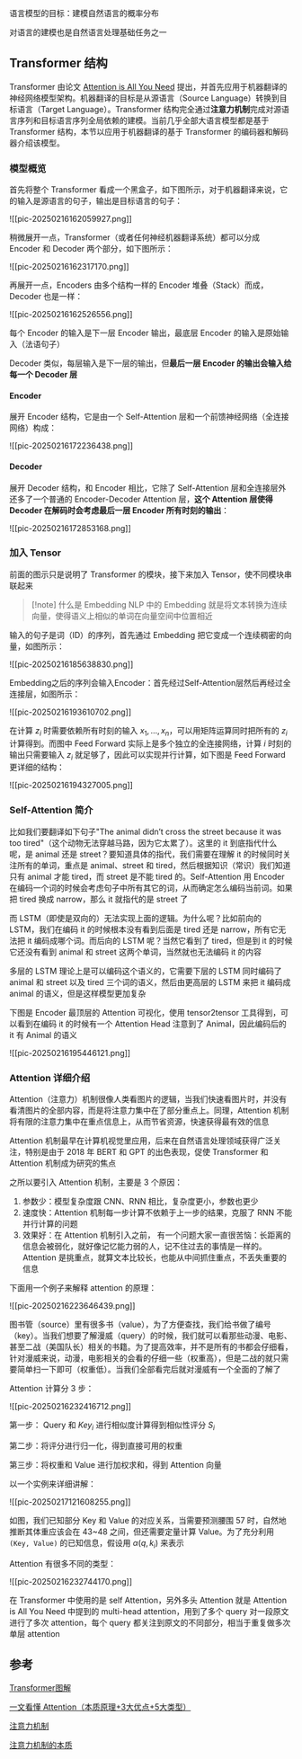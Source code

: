语言模型的目标：建模自然语言的概率分布

对语言的建模也是自然语言处理基础任务之一

## Transformer 结构

Transformer 由论文 [Attention is All You Need](https://arxiv.org/abs/1706.03762) 提出，并首先应用于机器翻译的神经网络模型架构。机器翻译的目标是从源语言（Source Language）转换到目标语言（Target Language）。Transformer 结构完全通过**注意力机制**完成对源语言序列和目标语言序列全局依赖的建模。当前几乎全部大语言模型都是基于 Transformer 结构，本节以应用于机器翻译的基于 Transformer 的编码器和解码器介绍该模型。

### 模型概览

首先将整个 Transformer 看成一个黑盒子，如下图所示，对于机器翻译来说，它的输入是源语言的句子，输出是目标语言的句子：

![[pic-20250216162059927.png]]

稍微展开一点，Transformer（或者任何神经机器翻译系统）都可以分成 Encoder 和 Decoder 两个部分，如下图所示：

![[pic-20250216162317170.png]]

再展开一点，Encoders 由多个结构一样的 Encoder 堆叠（Stack）而成，Decoder 也是一样：

![[pic-20250216162526556.png]]

每个 Encoder 的输入是下一层 Encoder 输出，最底层 Encoder 的输入是原始输入（法语句子）

Decoder 类似，每层输入是下一层的输出，但**最后一层 Encoder 的输出会输入给每一个 Decoder 层**

#### Encoder

展开 Encoder 结构，它是由一个 Self-Attention 层和一个前馈神经网络（全连接网络）构成：

![[pic-20250216172236438.png]]

#### Decoder

展开 Decoder 结构，和 Encoder 相比，它除了 Self-Attention 层和全连接层外还多了一个普通的 Encoder-Decoder Attention 层，**这个 Attention 层使得 Decoder 在解码时会考虑最后一层 Encoder 所有时刻的输出**：

![[pic-20250216172853168.png]]

### 加入 Tensor

前面的图示只是说明了 Transformer 的模块，接下来加入 Tensor，使不同模块串联起来

> [!note] 什么是 Embedding
> NLP 中的 Embedding 就是将文本转换为连续向量，使得语义上相似的单词在向量空间中位置相近

输入的句子是词（ID）的序列，首先通过 Embedding 把它变成一个连续稠密的向量，如图所示：

![[pic-20250216185638830.png]]

Embedding之后的序列会输入Encoder：首先经过Self-Attention层然后再经过全连接层，如图所示：

![[pic-20250216193610702.png]]

在计算 $z_{i}$ 时需要依赖所有时刻的输入 $x_{1},\dots,x_{n}$，可以用矩阵运算同时把所有的 $z_{i}$ 计算得到。而图中 Feed Forward 实际上是多个独立的全连接网络，计算 $i$ 时刻的输出只需要输入 $z_{i}$ 就足够了，因此可以实现并行计算，如下图是 Feed Forward 更详细的结构：

![[pic-20250216194327005.png]]

### Self-Attention 简介 

比如我们要翻译如下句子"The animal didn’t cross the street because it was too tired"（这个动物无法穿越马路，因为它太累了）。这里的 it 到底指代什么呢，是 animal 还是 street？要知道具体的指代，我们需要在理解 it 的时候同时关注所有的单词，重点是 animal、street 和 tired，然后根据知识（常识）我们知道只有 animal 才能 tired，而 street 是不能 tired 的。Self-Attention 用 Encoder 在编码一个词的时候会考虑句子中所有其它的词，从而确定怎么编码当前词。如果把 tired 换成 narrow，那么 it 就指代的是 street 了

而 LSTM（即使是双向的）无法实现上面的逻辑。为什么呢？比如前向的 LSTM，我们在编码 it 的时候根本没有看到后面是 tired 还是 narrow，所有它无法把 it 编码成哪个词。而后向的 LSTM 呢？当然它看到了 tired，但是到 it 的时候它还没有看到 animal 和 street 这两个单词，当然就也无法编码 it 的内容

多层的 LSTM 理论上是可以编码这个语义的，它需要下层的 LSTM 同时编码了 animal 和 street 以及 tired 三个词的语义，然后由更高层的 LSTM 来把 it 编码成 animal 的语义，但是这样模型更加复杂

下图是 Encoder 最顶层的 Attention 可视化，使用 tensor2tensor 工具得到，可以看到在编码 it 的时候有一个 Attention Head 注意到了 Animal，因此编码后的 it 有 Animal 的语义

![[pic-20250216195446121.png]]

### Attention 详细介绍

Attention（注意力）机制很像人类看图片的逻辑，当我们快速看图片时，并没有看清图片的全部内容，而是将注意力集中在了部分重点上。同理，Attention 机制将有限的注意力集中在重点信息上，从而节省资源，快速获得最有效的信息

Attention 机制最早在计算机视觉里应用，后来在自然语言处理领域获得广泛关注，特别是由于 2018 年 BERT 和 GPT 的出色表现，促使 Transformer 和 Attention 机制成为研究的焦点

之所以要引入 Attention 机制，主要是 3 个原因：
1. 参数少：模型复杂度跟 CNN、RNN 相比，复杂度更小，参数也更少
2. 速度快：Attention 机制每一步计算不依赖于上一步的结果，克服了 RNN 不能并行计算的问题
3. 效果好：在 Attention 机制引入之前， 有一个问题大家一直很苦恼：长距离的信息会被弱化，就好像记忆能力弱的人，记不住过去的事情是一样的。Attention 是挑重点，就算文本比较长，也能从中间抓住重点，不丢失重要的信息

下面用一个例子来解释 attention 的原理：

![[pic-20250216223646439.png]]

图书管（source）里有很多书（value），为了方便查找，我们给书做了编号（key）。当我们想要了解漫威（query）的时候，我们就可以看那些动漫、电影、甚至二战（美国队长）相关的书籍。为了提高效率，并不是所有的书都会仔细看，针对漫威来说，动漫，电影相关的会看的仔细一些（权重高），但是二战的就只需要简单扫一下即可（权重低）。当我们全部看完后就对漫威有一个全面的了解了

Attention 计算分 3 步：

![[pic-20250216232416712.png]]

第一步： Query 和 $Key_{i}$ 进行相似度计算得到相似性评分 $S_{i}$

第二步：将评分进行归一化，得到直接可用的权重

第三步：将权重和 Value 进行加权求和，得到 Attention 向量

以一个实例来详细讲解：

![[pic-20250217121608255.png]]

如图，我们已知部分 Key 和 Value 的对应关系，当需要预测腰围 57 时，自然地推断其体重应该会在 43~48 之间，但还需要定量计算 Value。为了充分利用 `(Key, Value)` 的已知信息，假设用 $\alpha(q, k_{i})$ 来表示

Attention 有很多不同的类型：

![[pic-20250216232744170.png]]

在 Transformer 中使用的是 self Attention，另外多头 Attention 就是 Attention is All You Need 中提到的 multi-head attention，用到了多个 query 对一段原文进行了多次 attention，每个 query 都关注到原文的不同部分，相当于重复做多次单层 attention



## 参考

[Transformer图解](https://fancyerii.github.io/2019/03/09/transformer-illustrated/)

[一文看懂 Attention（本质原理+3大优点+5大类型）](https://easyaitech.medium.com/%E4%B8%80%E6%96%87%E7%9C%8B%E6%87%82-attention-%E6%9C%AC%E8%B4%A8%E5%8E%9F%E7%90%86-3%E5%A4%A7%E4%BC%98%E7%82%B9-5%E5%A4%A7%E7%B1%BB%E5%9E%8B-e4fbe4b6d030)

[注意力机制](https://lulaoshi.info/deep-learning/attention/)

[注意力机制的本质](https://www.bilibili.com/video/BV1dt4y1J7ov/?spm_id_from=333.788.comment.all.click&vd_source=b404977d131639c9b47b18fe2cc16c2c)